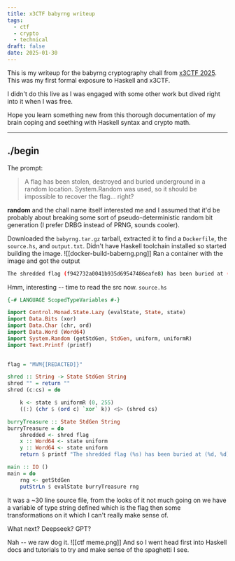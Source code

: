 ```yaml
---
title: x3CTF babyrng writeup
tags:
  - ctf
  - crypto
  - technical
draft: false
date: 2025-01-30
---
```

This is my writeup for the babyrng cryptography chall from [x3CTF 2025](https://x3c.tf/). This was my first formal exposure to Haskell and x3CTF. 

I didn't do this live as I was engaged with some other work  but dived right into it when I was free.

Hope you learn something new from this thorough documentation of my brain coping and seething with Haskell syntax and crypto math.

--- 
## ./begin

The prompt:
> A flag has been stolen, destroyed and buried underground in a random location. System.Random was used, so it should be impossible to recover the flag... right?

**random** and the chall name itself interested me and I assumed that it'd be probably about breaking some sort of pseudo-deterministic random bit generation (I prefer DRBG instead of PRNG, sounds cooler).

Downloaded the `babyrng.tar.gz` tarball, extracted it to find  a `Dockerfile`,  the `source.hs`, and `output.txt`. Didn't have Haskell toolchain installed so started building the image.
![[docker-build-baberng.png]]
Ran a container with the image and got the output
```sh
The shredded flag (f942732a0041b935d69547486eafe8) has been buried at (17234233598314619506, 13831628640053652072)
```

Hmm, interesting -- time to read the src now.
`source.hs`
```haskell
{-# LANGUAGE ScopedTypeVariables #-}

import Control.Monad.State.Lazy (evalState, State, state)
import Data.Bits (xor)
import Data.Char (chr, ord)
import Data.Word (Word64)
import System.Random (getStdGen, StdGen, uniform, uniformR)
import Text.Printf (printf)

  
flag = "MVM{[REDACTED]}"

shred :: String -> State StdGen String
shred "" = return ""
shred (c:cs) = do

	k <- state $ uniformR (0, 255)
	((:) (chr $ (ord c) `xor` k)) <$> (shred cs)

burryTreasure :: State StdGen String
burryTreasure = do
	shredded <- shred flag
	x :: Word64 <- state uniform
	y :: Word64 <- state uniform
	return $ printf "The shredded flag (%s) has been buried at (%d, %d)" (shredded >>= (printf "%02x" :: Char -> String)) x y

main :: IO ()
main = do
	rng <- getStdGen
	putStrLn $ evalState burryTreasure rng
```

It was a ~30 line source file, from the looks of it not much going on we have a variable of type string defined which is the flag then some transformations on it which I can't really make sense of.

What next? Deepseek? GPT?

Nah -- we raw dog it.
![[ctf meme.png]]
And so I went head first into Haskell docs and tutorials to try and make sense of the spaghetti I see.
